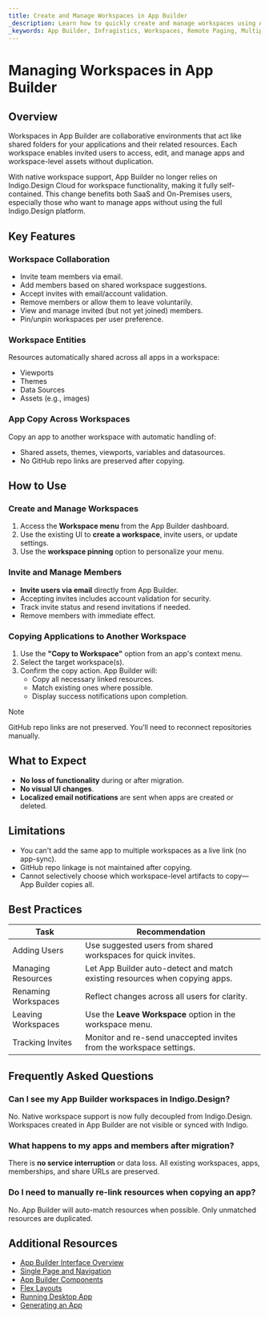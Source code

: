 ```yaml
---
title: Create and Manage Workspaces in App Builder  
_description: Learn how to quickly create and manage workspaces using App Builder. 
_keywords: App Builder, Infragistics, Workspaces, Remote Paging, Multiple Actions, Low-code Platform, Ignite UI
---
```


# Managing Workspaces in App Builder

## Overview

Workspaces in App Builder are collaborative environments that act like shared folders for your applications and their related resources. Each workspace enables invited users to access, edit, and manage apps and workspace-level assets without duplication.

With native workspace support, App Builder no longer relies on Indigo.Design Cloud for workspace functionality, making it fully self-contained. This change benefits both SaaS and On-Premises users, especially those who want to manage apps without using the full Indigo.Design platform.

## Key Features

### Workspace Collaboration
- Invite team members via email.
- Add members based on shared workspace suggestions.
- Accept invites with email/account validation.
- Remove members or allow them to leave voluntarily.
- View and manage invited (but not yet joined) members.
- Pin/unpin workspaces per user preference.

### Workspace Entities
Resources automatically shared across all apps in a workspace:
- Viewports
- Themes
- Data Sources
- Assets (e.g., images)

### App Copy Across Workspaces
Copy an app to another workspace with automatic handling of:
- Shared assets, themes, viewports, variables and datasources.
- No GitHub repo links are preserved after copying.

## How to Use

### Create and Manage Workspaces
1. Access the **Workspace menu** from the App Builder dashboard.
2. Use the existing UI to **create a workspace**, invite users, or update settings.
3. Use the **workspace pinning** option to personalize your menu.

### Invite and Manage Members
- **Invite users via email** directly from App Builder.
- Accepting invites includes account validation for security.
- Track invite status and resend invitations if needed.
- Remove members with immediate effect.

### Copying Applications to Another Workspace
1. Use the **"Copy to Workspace"** option from an app's context menu.
2. Select the target workspace(s).
3. Confirm the copy action. App Builder will:
   - Copy all necessary linked resources.
   - Match existing ones where possible.
   - Display success notifications upon completion.

> [!NOTE]
> GitHub repo links are not preserved. You’ll need to reconnect repositories manually.

## What to Expect

- **No loss of functionality** during or after migration.
- **No visual UI changes**.
- **Localized email notifications** are sent when apps are created or deleted.

## Limitations

- You can't add the same app to multiple workspaces as a live link (no app-sync).
- GitHub repo linkage is not maintained after copying.
- Cannot selectively choose which workspace-level artifacts to copy—App Builder copies all.

## Best Practices

| Task                              | Recommendation |
|-----------------------------------|----------------|
| Adding Users                      | Use suggested users from shared workspaces for quick invites. |
| Managing Resources                | Let App Builder auto-detect and match existing resources when copying apps. |
| Renaming Workspaces               | Reflect changes across all users for clarity. |
| Leaving Workspaces                | Use the **Leave Workspace** option in the workspace menu. |
| Tracking Invites                  | Monitor and re-send unaccepted invites from the workspace settings. |



## Frequently Asked Questions

### Can I see my App Builder workspaces in Indigo.Design?
No. Native workspace support is now fully decoupled from Indigo.Design. Workspaces created in App Builder are not visible or synced with Indigo.

### What happens to my apps and members after migration?
There is **no service interruption** or data loss. All existing workspaces, apps, memberships, and share URLs are preserved.

### Do I need to manually re-link resources when copying an app?
No. App Builder will auto-match resources when possible. Only unmatched resources are duplicated.

## Additional Resources
<div class="divider--half"></div>

* [App Builder Interface Overview](interface-overview.md)
* [Single Page and Navigation](single-page-apps-and-navigation.md)
* [App Builder Components](indigo-design-app-builder-components.md)
* [Flex Layouts](flex-layouts/flex-layouts.md)
* [Running Desktop App](running-desktop-app.md)
* [Generating an App](generate-app/generate-app-overview.md)
